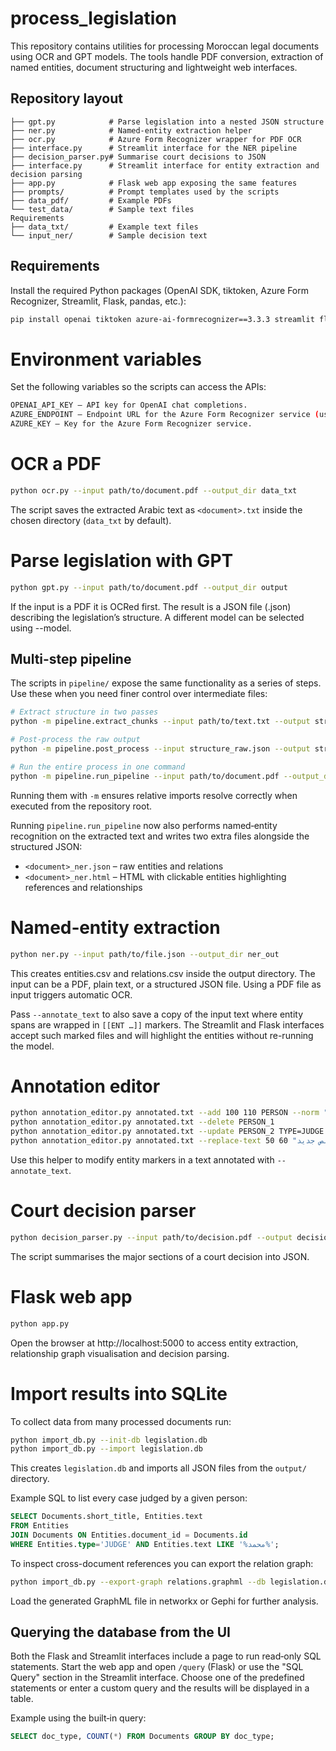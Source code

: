 # process_legislation

This repository contains utilities for processing Moroccan legal documents using OCR and GPT models. The tools handle PDF conversion, extraction of named entities, document structuring and lightweight web interfaces.

## Repository layout
```
├── gpt.py            # Parse legislation into a nested JSON structure
├── ner.py            # Named‑entity extraction helper
├── ocr.py            # Azure Form Recognizer wrapper for PDF OCR
├── interface.py      # Streamlit interface for the NER pipeline
├── decision_parser.py# Summarise court decisions to JSON
├── interface.py      # Streamlit interface for entity extraction and decision parsing
├── app.py            # Flask web app exposing the same features
├── prompts/          # Prompt templates used by the scripts
├── data_pdf/         # Example PDFs
└── test_data/        # Sample text files
Requirements
├── data_txt/         # Example text files
└── input_ner/        # Sample decision text
```
## Requirements

Install the required Python packages (OpenAI SDK, tiktoken, Azure Form Recognizer, Streamlit, Flask, pandas, etc.):

```bash
pip install openai tiktoken azure-ai-formrecognizer==3.3.3 streamlit flask pandas
```

# Environment variables

Set the following variables so the scripts can access the APIs:
```bash
OPENAI_API_KEY – API key for OpenAI chat completions.
AZURE_ENDPOINT – Endpoint URL for the Azure Form Recognizer service (used by ocr.py).
AZURE_KEY – Key for the Azure Form Recognizer service.
```
# OCR a PDF
```bash
python ocr.py --input path/to/document.pdf --output_dir data_txt
```
The script saves the extracted Arabic text as `<document>.txt` inside the chosen
directory (`data_txt` by default).

# Parse legislation with GPT
```bash
python gpt.py --input path/to/document.pdf --output_dir output
```
If the input is a PDF it is OCRed first. The result is a JSON file (<document>.json) describing the legislation’s structure. A different model can be selected using --model.

## Multi-step pipeline
The scripts in `pipeline/` expose the same functionality as a series of steps. Use these when you need finer control over intermediate files:

```bash
# Extract structure in two passes
python -m pipeline.extract_chunks --input path/to/text.txt --output structure_raw.json --model gpt-4o

# Post-process the raw output
python -m pipeline.post_process --input structure_raw.json --output structure_final.json

# Run the entire process in one command
python -m pipeline.run_pipeline --input path/to/document.pdf --output_dir output
```
Running them with `-m` ensures relative imports resolve correctly when executed from the repository root.

Running `pipeline.run_pipeline` now also performs named‑entity recognition on
the extracted text and writes two extra files alongside the structured JSON:

* `<document>_ner.json` – raw entities and relations
* `<document>_ner.html` – HTML with clickable entities highlighting references
  and relationships

# Named‑entity extraction
```bash
python ner.py --input path/to/file.json --output_dir ner_out
```
This creates entities.csv and relations.csv inside the output directory. The
input can be a PDF, plain text, or a structured JSON file. Using a PDF file as
input triggers automatic OCR.

Pass `--annotate_text` to also save a copy of the input text where entity spans
are wrapped in `[[ENT …]]` markers. The Streamlit and Flask interfaces accept
such marked files and will highlight the entities without re-running the model.

# Annotation editor
```bash
python annotation_editor.py annotated.txt --add 100 110 PERSON --norm "محمد"
python annotation_editor.py annotated.txt --delete PERSON_1
python annotation_editor.py annotated.txt --update PERSON_2 TYPE=JUDGE norm="القاضي"
python annotation_editor.py annotated.txt --replace-text 50 60 "نص جديد" --fix-offsets
```
Use this helper to modify entity markers in a text annotated with `--annotate_text`.

# Court decision parser
```bash
python decision_parser.py --input path/to/decision.pdf --output decision.json
```
The script summarises the major sections of a court decision into JSON.

# Flask web app
```bash
python app.py
```
Open the browser at http://localhost:5000 to access entity extraction, relationship graph visualisation and decision parsing.

# Import results into SQLite
To collect data from many processed documents run:
```bash
python import_db.py --init-db legislation.db
python import_db.py --import legislation.db
```
This creates `legislation.db` and imports all JSON files from the `output/` directory.

Example SQL to list every case judged by a given person:
```sql
SELECT Documents.short_title, Entities.text
FROM Entities
JOIN Documents ON Entities.document_id = Documents.id
WHERE Entities.type='JUDGE' AND Entities.text LIKE '%محمد%';
```
To inspect cross-document references you can export the relation graph:
```bash
python import_db.py --export-graph relations.graphml --db legislation.db
```
Load the generated GraphML file in networkx or Gephi for further analysis.

## Querying the database from the UI

Both the Flask and Streamlit interfaces include a page to run read‑only SQL
statements. Start the web app and open `/query` (Flask) or use the "SQL Query"
section in the Streamlit interface. Choose one of the predefined statements or
enter a custom query and the results will be displayed in a table.

Example using the built‑in query:

```sql
SELECT doc_type, COUNT(*) FROM Documents GROUP BY doc_type;
```
